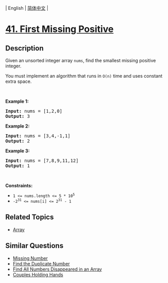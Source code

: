 
| English | [简体中文](README.md) |

# [41. First Missing Positive](https://leetcode-cn.com/problems/first-missing-positive/)

## Description

<p>Given an unsorted integer array <code>nums</code>, find the smallest missing positive integer.</p>

<p>You must implement&nbsp;an algorithm that runs in <code>O(n)</code> time and uses constant extra space.</p>

<p>&nbsp;</p>
<p><strong>Example 1:</strong></p>
<pre><strong>Input:</strong> nums = [1,2,0]
<strong>Output:</strong> 3
</pre><p><strong>Example 2:</strong></p>
<pre><strong>Input:</strong> nums = [3,4,-1,1]
<strong>Output:</strong> 2
</pre><p><strong>Example 3:</strong></p>
<pre><strong>Input:</strong> nums = [7,8,9,11,12]
<strong>Output:</strong> 1
</pre>
<p>&nbsp;</p>
<p><strong>Constraints:</strong></p>

<ul>
	<li><code>1 &lt;= nums.length &lt;= 5 * 10<sup>5</sup></code></li>
	<li><code>-2<sup>31</sup> &lt;= nums[i] &lt;= 2<sup>31</sup> - 1</code></li>
</ul>


## Related Topics

- [Array](https://leetcode-cn.com/tag/array)

## Similar Questions

- [Missing Number](../missing-number/README_EN.md)
- [Find the Duplicate Number](../find-the-duplicate-number/README_EN.md)
- [Find All Numbers Disappeared in an Array](../find-all-numbers-disappeared-in-an-array/README_EN.md)
- [Couples Holding Hands](../couples-holding-hands/README_EN.md)

